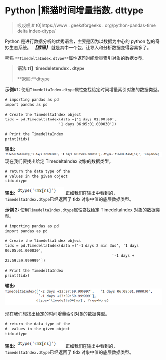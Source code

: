 # Python |熊猫时间增量指数. dttype

> 哎哎哎:# t0]https://www . geeksforgeeks . org/python-pandas-time delta index-dtype/

Python 是进行数据分析的优秀语言，主要是因为以数据为中心的 python 包的奇妙生态系统。 ***【熊猫】*** 就是其中一个包，让导入和分析数据变得容易多了。

熊猫 `**TimedeltaIndex.dtype**`属性返回时间增量索引对象的数据类型。

> **语法:t1】timedeletendex . dtype**
> 
> **返回:**dttype

**示例#1:** 使用`TimedeltaIndex.dtype`属性查找给定时间增量索引对象的数据类型。

```
# importing pandas as pd
import pandas as pd

# Create the TimedeltaIndex object
tidx = pd.TimedeltaIndex(data =['1 days 02:00:00', 
                        '1 days 06:05:01.000030'])

# Print the TimedeltaIndex
print(tidx)
```

**输出:**
![](img/866c50f3d2f4d26644ad715e5c073707.png)
现在我们要找出给定 TimedeltaIndex 对象的数据类型。

```
# return the data type of the 
# values in the given object
tidx.dtype
```

**输出:**
![](img/e62adc6f3bde1004a59f88d4469f709b.png)
正如我们在输出中看到的，`TimedeltaIndex.dtype`已经返回了 tidx 对象中值的底层数据类型。

**示例 2:** 使用`TimedeltaIndex.dtype`属性查找给定 TimedeltaIndex 对象的数据类型。

```
# importing pandas as pd
import pandas as pd

# Create the TimedeltaIndex object
tidx = pd.TimedeltaIndex(data =['-1 days 2 min 3us', '1 days 06:05:01.000030',
                                                '-1 days + 23:59:59.999999'])

# Print the TimedeltaIndex
print(tidx)
```

**输出:**
![](img/f5468003d01cf5883b597cb323de040e.png)

现在我们想找出给定的时间增量索引对象的数据类型。

```
# return the data type of the
#  values in the given object
tidx.dtype
```

**输出:**
![](img/e62adc6f3bde1004a59f88d4469f709b.png)
正如我们在输出中看到的，`TimedeltaIndex.dtype`已经返回了 tidx 对象中值的底层数据类型。
